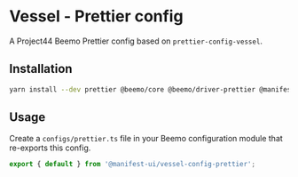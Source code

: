 # Vessel - Prettier config

A Project44 Beemo Prettier config based on `prettier-config-vessel`.

## Installation

```bash
yarn install --dev prettier @beemo/core @beemo/driver-prettier @manifest-ui/vessel-config-prettier
```

## Usage

Create a `configs/prettier.ts` file in your Beemo configuration module that re-exports this config.

```ts
export { default } from '@manifest-ui/vessel-config-prettier';
```
